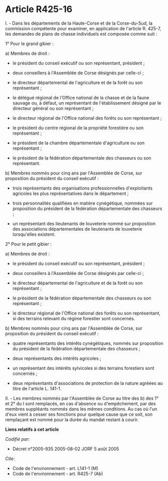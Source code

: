 # Article R425-16

I. - Dans les départements de la Haute-Corse et de la Corse-du-Sud, la commission compétente pour examiner, en application de
l'article R. 425-7, les demandes de plans de chasse individuels est composée comme suit :

1° Pour le grand gibier :

a) Membres de droit :

- le président du conseil exécutif ou son représentant, président ;

- deux conseillers à l'Assemblée de Corse désignés par celle-ci ;

- le directeur départemental de l'agriculture et de la forêt ou son représentant ;

- le délégué régional de l'Office national de la chasse et de la faune sauvage ou, à défaut, un représentant de
l'établissement désigné par le directeur général ou son représentant ;

- le directeur régional de l'Office national des forêts ou son représentant ;

- le président du centre régional de la propriété forestière ou son représentant ;

- le président de la chambre départementale d'agriculture ou son représentant ;

- le président de la fédération départementale des chasseurs ou son représentant.

b) Membres nommés pour cinq ans par l'Assemblée de Corse, sur proposition du président du conseil exécutif :

- trois représentants des organisations professionnelles d'exploitants agricoles les plus représentatives dans le
département ;

- trois personnalités qualifiées en matière cynégétique, nommées sur proposition du président de la fédération départementale
des chasseurs ;

- un représentant des lieutenants de louveterie nommé sur proposition des associations départementales de lieutenants de
louveterie lorsqu'elles existent.

2° Pour le petit gibier :

a) Membres de droit :

- le président du conseil exécutif ou son représentant, président ;

- deux conseillers à l'Assemblée de Corse désignés par celle-ci ;

- le directeur départemental de l'agriculture et de la forêt ou son représentant ;

- le président de la fédération départementale des chasseurs ou son représentant ;

- le directeur régional de l'Office national des forêts ou son représentant, si des terrains relevant du régime forestier
sont concernés.

b) Membres nommés pour cinq ans par l'Assemblée de Corse, sur proposition du président du conseil exécutif :

- quatre représentants des intérêts cynégétiques, nommés sur proposition du président de la fédération départementale des
chasseurs ;

- deux représentants des intérêts agricoles ;

- un représentant des intérêts sylvicoles si des terrains forestiers sont concernés ;

- deux représentants d'associations de protection de la nature agréées au titre de l'article L. 141-1.

II. - Les membres nommés par l'Assemblée de Corse au titre des b) des 1° et 2° du I sont remplacés, en cas d'absence ou
d'empêchement, par des membres suppléants nommés dans les mêmes conditions. Au cas où l'un d'eux vient à cesser ses fonctions
pour quelque cause que ce soit, son remplaçant est nommé pour la durée du mandat restant à courir.

**Liens relatifs à cet article**

_Codifié par_:

  - Décret n°2005-935 2005-08-02 JORF 5 août 2005

_Cite_:

  - Code de l'environnement - art. L141-1 (M)
  - Code de l'environnement - art. R425-7 (Ab)

